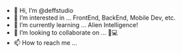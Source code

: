 - 👋 Hi, I’m @deffstudio
- 👀 I’m interested in ... FrontEnd, BackEnd, Mobile Dev, etc.
- 🌱 I’m currently learning ... Alien Intelligence!
- 💞️ I’m looking to collaborate on ... 🤑💻
- 📫 How to reach me ...

<!---
deffstudio/deffstudio is a ✨ special ✨ repository because its `README.md` (this file) appears on your GitHub profile.
You can click the Preview link to take a look at your changes.
--->
